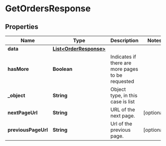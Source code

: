 

# GetOrdersResponse


## Properties

| Name | Type | Description | Notes |
|------------ | ------------- | ------------- | -------------|
|**data** | [**List&lt;OrderResponse&gt;**](OrderResponse.md) |  |  |
|**hasMore** | **Boolean** | Indicates if there are more pages to be requested |  |
|**_object** | **String** | Object type, in this case is list |  |
|**nextPageUrl** | **String** | URL of the next page. |  [optional] |
|**previousPageUrl** | **String** | Url of the previous page. |  [optional] |



